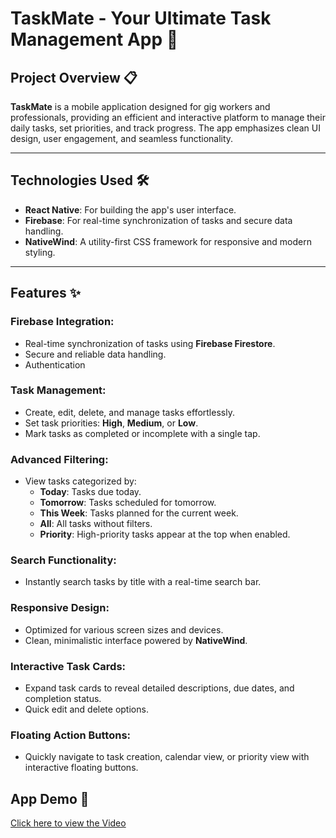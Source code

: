 # TaskMate - Your Ultimate Task Management App 👋

## Project Overview 📋

**TaskMate** is a mobile application designed for gig workers and professionals, providing an efficient and interactive platform to manage their daily tasks, set priorities, and track progress. The app emphasizes clean UI design, user engagement, and seamless functionality.

---

## Technologies Used 🛠️

- **React Native**: For building the app's user interface.
- **Firebase**: For real-time synchronization of tasks and secure data handling.
- **NativeWind**: A utility-first CSS framework for responsive and modern styling.

---

## Features ✨

### Firebase Integration:
- Real-time synchronization of tasks using **Firebase Firestore**.
- Secure and reliable data handling.
- Authentication
  
### Task Management:
- Create, edit, delete, and manage tasks effortlessly.
- Set task priorities: **High**, **Medium**, or **Low**.
- Mark tasks as completed or incomplete with a single tap.

### Advanced Filtering:
- View tasks categorized by:
  - **Today**: Tasks due today.
  - **Tomorrow**: Tasks scheduled for tomorrow.
  - **This Week**: Tasks planned for the current week.
  - **All**: All tasks without filters.
  - **Priority**: High-priority tasks appear at the top when enabled.

### Search Functionality:
- Instantly search tasks by title with a real-time search bar.

### Responsive Design:
- Optimized for various screen sizes and devices.
- Clean, minimalistic interface powered by **NativeWind**.

### Interactive Task Cards:
- Expand task cards to reveal detailed descriptions, due dates, and completion status.
- Quick edit and delete options.

### Floating Action Buttons:
- Quickly navigate to task creation, calendar view, or priority view with interactive floating buttons.

## App Demo 🎥

[Click here to view the Video](https://drive.google.com/file/d/1FxmzhjCx2wuocpbsLN0SFq8yS6spRUeZ/view?usp=sharing)


